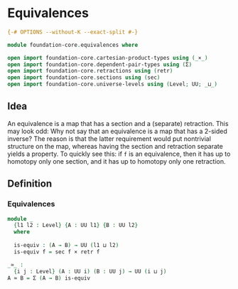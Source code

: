# Equivalences

```agda
{-# OPTIONS --without-K --exact-split #-}

module foundation-core.equivalences where

open import foundation-core.cartesian-product-types using (_×_)
open import foundation-core.dependent-pair-types using (Σ)
open import foundation-core.retractions using (retr)
open import foundation-core.sections using (sec)
open import foundation-core.universe-levels using (Level; UU; _⊔_)
```

## Idea

An equivalence is a map that has a section and a (separate) retraction. This may look odd: Why not say that an equivalence is a map that has a 2-sided inverse? The reason is that the latter requirement would put nontrivial structure on the map, whereas having the section and retraction separate yields a property. To quickly see this: if `f` is an equivalence, then it has up to homotopy only one section, and it has up to homotopy only one retraction. 

## Definition

### Equivalences

```agda
module _
  {l1 l2 : Level} {A : UU l1} {B : UU l2}
  where
  
  is-equiv : (A → B) → UU (l1 ⊔ l2)
  is-equiv f = sec f × retr f

_≃_ :
  {i j : Level} (A : UU i) (B : UU j) → UU (i ⊔ j)
A ≃ B = Σ (A → B) is-equiv
```
